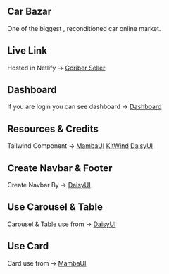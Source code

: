 ## Car Bazar

One of the biggest ,
reconditioned car online market.

## Live Link

Hosted in Netlify -> [Goriber Seller](https://resale-shop-b1967.web.app/)

## Dashboard

If you are login you can see dashboard -> [Dashboard](https://resale-shop-b1967.web.app/dashboard)

## Resources & Credits

Tailwind Component -> [MambaUI](https://www.mambaui.com/components) [KitWind](https://kitwind.io/products/kometa/components/) [DaisyUI](https://daisyui.com/)

## Create Navbar & Footer

Create Navbar By -> [DaisyUI](https://daisyui.com/)

## Use Carousel & Table

Carousel & Table use from -> [DaisyUI](https://daisyui.com/)

## Use Card

Card use from -> [MambaUI](https://www.mambaui.com/components)
